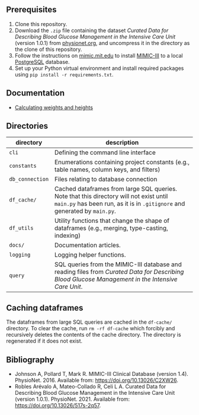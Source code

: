 ## Prerequisites

1. Clone this repository.
2. Download the `.zip` file containing the dataset _Curated Data for Describing Blood Glucose Management in the
   Intensive Care Unit_ (version 1.0.1)
   from [physionet.org](https://physionet.org/content/glucose-management-mimic/1.0.1/#files-panel), and uncompress it in
   the directory as the clone of this repository.
3. Follow the instructions on [mimic.mit.edu](https://mimic.mit.edu/docs/gettingstarted/local/) to
   install [MIMIC-III](https://physionet.org/content/mimiciii/1.4/) to a local [PostgreSQL](https://www.postgresql.org)
   database.
4. Set up your Python virtual environment and install required packages using `pip install -r requirements.txt`.

## Documentation

- [Calculating weights and heights](docs/calculating-weights-and-heights.md)

## Directories

| directory       | description                                                                                                                                                          |
|-----------------|----------------------------------------------------------------------------------------------------------------------------------------------------------------------|
| `cli`           | Defining the command line interface                                                                                                                                  |
| `constants`     | Enumerations containing project constants (e.g., table names, column keys, and filters)                                                                              |
| `db_connection` | Files relating to database connection                                                                                                                                |
| `df_cache/`     | Cached dataframes from large SQL queries. Note that this directory will not exist until `main.py` has been run, as it is in `.gitignore` and generated by `main.py`. |
| `df_utils`      | Utility functions that change the shape of dataframes (e.g., merging, type-casting, indexing)                                                                        |
| `docs/`         | Documentation articles.                                                                                                                                              |
| `logging`       | Logging helper functions.                                                                                                                                            |
| `query`         | SQL queries from the MIMIC-III database and reading files from _Curated Data for Describing Blood Glucose Management in the Intensive Care Unit_.                    |

## Caching dataframes

The dataframes from large SQL queries are cached in the `df-cache/` directory. To clear the cache, run `rm -rf df-cache`
which forcibly and recursively deletes the contents of the cache directory. The directory is regenerated if it does not
exist.

## Bibliography

- Johnson A, Pollard T, Mark R. MIMIC-III Clinical Database (version 1.4). PhysioNet. 2016. Available
  from: https://doi.org/10.13026/C2XW26.
- Robles Arévalo A, Mateo-Collado R, Celi L A. Curated Data for Describing Blood Glucose Management in the Intensive
  Care Unit (version 1.0.1). PhysioNet. 2021. Available from: https://doi.org/10.13026/517s-2q57.